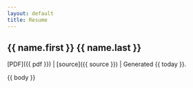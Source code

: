 ```yaml
---
layout: default
title: Resume
---
```


## {{ name.first }} {{ name.last }} ##

[PDF]({{ pdf }}) |
[source]({{ source }}) |
Generated {{ today }}.


{{ body }}